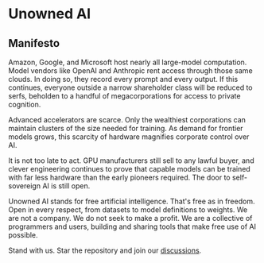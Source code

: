 # Unowned AI

## Manifesto

Amazon, Google, and Microsoft host nearly all large-model computation. Model vendors like OpenAI and Anthropic rent access through those same clouds. In doing so, they record every
prompt and every output. If this continues, everyone outside a narrow shareholder class will be reduced to serfs, beholden to a handful of megacorporations for access to private cognition.

Advanced accelerators are scarce. Only the wealthiest corporations can maintain clusters of the size needed for training. As demand for frontier models grows, this scarcity of
hardware magnifies corporate control over AI.

It is not too late to act. GPU manufacturers still sell to any lawful buyer, and clever engineering continues to prove that capable models can be trained with far less hardware than
the early pioneers required. The door to self-sovereign AI is still open.

Unowned AI stands for free artificial intelligence. That's free as in freedom. Open in every respect, from datasets to model definitions to weights. We are not a company. We do not
seek to make a profit. We are a collective of programmers and users, building and sharing tools that make free use of AI possible.

Stand with us. Star the repository and join our [discussions](https://github.com/unowned-ai/definition/discussions).